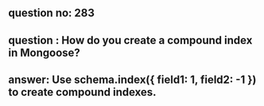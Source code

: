 
      
## question no: 283

## question : How do you create a compound index in Mongoose?

## answer: Use schema.index({ field1: 1, field2: -1 }) to create compound indexes.
      